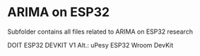 # ARIMA on ESP32

Subfolder contains all files related to ARIMA on ESP32 research

DOIT ESP32 DEVKIT V1
Alt.: uPesy ESP32 Wroom DevKit
